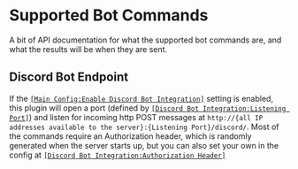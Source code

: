 # Supported Bot Commands

A bit of API documentation for what the supported bot commands are, and what the results will be when they are sent.

## Discord Bot Endpoint

If the [`[Main Config:Enable Discord Bot Integration]`](/configuration-details/#main-config) setting is enabled, this plugin will open a port (defined by [`[Discord Bot Integration:Listening Port]`](/configuration-details/#discord-bot-integration)) and listen for incoming http POST messages at `http://{all IP addresses available to the server}:{Listening Port}/discord/`. Most of the commands require an Authorization header, which is randomly generated when the server starts up, but you can also set your own in the config at [`[Discord Bot Integration:Authorization Header]`](/configuration-details/#discord-bot-integration)